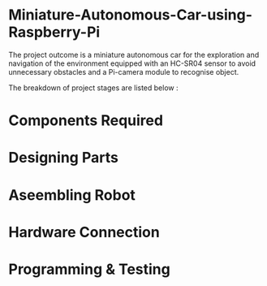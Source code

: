 # Miniature-Autonomous-Car-using-Raspberry-Pi
The project outcome is a miniature autonomous car for the exploration and navigation of the environment equipped with an HC-SR04 sensor to avoid unnecessary obstacles and a Pi-camera module to recognise object.

The breakdown of project stages are listed below :
# Components Required 


# Designing Parts 


# Aseembling Robot 


# Hardware Connection


# Programming & Testing 

